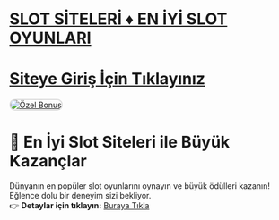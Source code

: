 #  <a href="https://t.me/+7FPuamFhL5E1YTBk">SLOT SİTELERİ ♦️ EN İYİ SLOT OYUNLARI</a>
#  <a href="https://t.me/+7FPuamFhL5E1YTBk">Siteye Giriş İçin Tıklayınız</a>

<meta charset="UTF-8">
    <meta name="viewport" content="width=device-width, initial-scale=1.0">
</head>
<body>

<a href="https://example.com" title="Özel Bonus">
<img src="https://i.hizliresim.com/1d7hvuc.png" alt="Özel Bonus" style="max-width: 100%; border: 2px solid #ddd; border-radius: 10px;">
</a>

# 🎰 En İyi Slot Siteleri ile Büyük Kazançlar  

Dünyanın en popüler slot oyunlarını oynayın ve büyük ödülleri kazanın! Eğlence dolu bir deneyim sizi bekliyor.  
👉 **Detaylar için tıklayın:** [Buraya Tıkla](https://t.me/+7FPuamFhL5E1YTBk)  

<meta name="description" content="Slot siteleri ile en iyi slot oyunlarını oynayın ve büyük kazançlar elde edin. Hemen tıklayın!">
